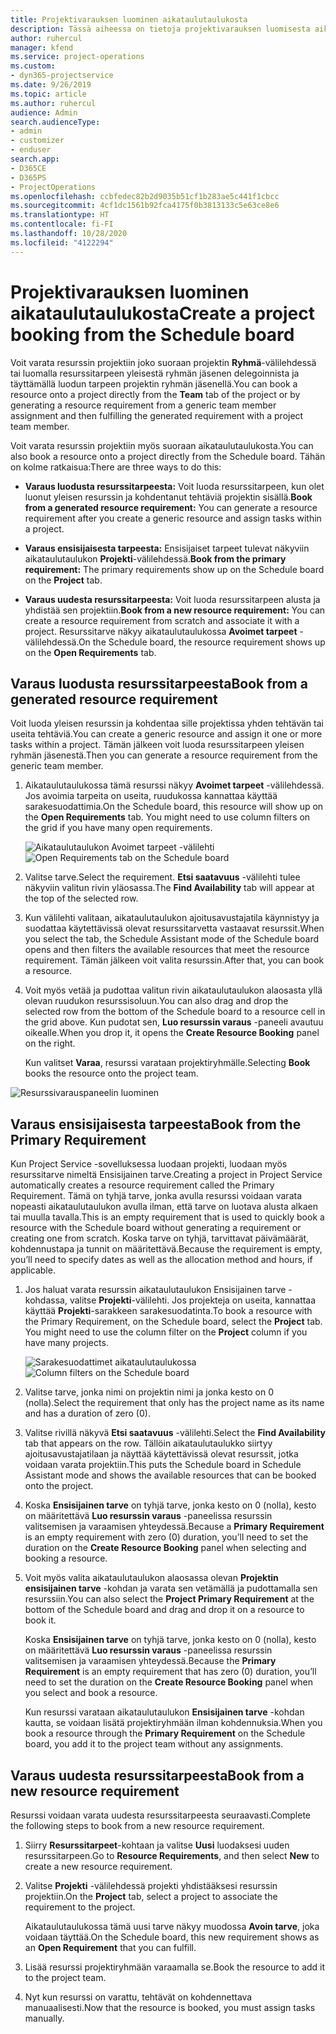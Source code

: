 ```yaml
---
title: Projektivarauksen luominen aikataulutaulukosta
description: Tässä aiheessa on tietoja projektivarauksen luomisesta aikataulutaulukosta.
author: ruhercul
manager: kfend
ms.service: project-operations
ms.custom:
- dyn365-projectservice
ms.date: 9/26/2019
ms.topic: article
ms.author: ruhercul
audience: Admin
search.audienceType:
- admin
- customizer
- enduser
search.app:
- D365CE
- D365PS
- ProjectOperations
ms.openlocfilehash: ccbfedec82b2d9035b51cf1b283ae5c441f1cbcc
ms.sourcegitcommit: 4cf1dc1561b92fca4175f0b3813133c5e63ce8e6
ms.translationtype: HT
ms.contentlocale: fi-FI
ms.lasthandoff: 10/28/2020
ms.locfileid: "4122294"
---
```

# <a name="create-a-project-booking-from-the-schedule-board"></a><span data-ttu-id="22426-103">Projektivarauksen luominen aikataulutaulukosta</span><span class="sxs-lookup"><span data-stu-id="22426-103">Create a project booking from the Schedule board</span></span>

<span data-ttu-id="22426-104">Voit varata resurssin projektiin joko suoraan projektin **Ryhmä**-välilehdessä tai luomalla resurssitarpeen yleisestä ryhmän jäsenen delegoinnista ja täyttämällä luodun tarpeen projektin ryhmän jäsenellä.</span><span class="sxs-lookup"><span data-stu-id="22426-104">You can book a resource onto a project directly from the **Team** tab of the project or by generating a resource requirement from a generic team member assignment and then fulfilling the generated requirement with a project team member.</span></span>

<span data-ttu-id="22426-105">Voit varata resurssin projektiin myös suoraan aikataulutaulukosta.</span><span class="sxs-lookup"><span data-stu-id="22426-105">You can also book a resource onto a project directly from the Schedule board.</span></span> <span data-ttu-id="22426-106">Tähän on kolme ratkaisua:</span><span class="sxs-lookup"><span data-stu-id="22426-106">There are three ways to do this:</span></span>

- <span data-ttu-id="22426-107">**Varaus luodusta resurssitarpeesta:** Voit luoda resurssitarpeen, kun olet luonut yleisen resurssin ja kohdentanut tehtäviä projektin sisällä.</span><span class="sxs-lookup"><span data-stu-id="22426-107">**Book from a generated resource requirement:** You can generate a resource requirement after you create a generic resource and assign tasks within a project.</span></span>

- <span data-ttu-id="22426-108">**Varaus ensisijaisesta tarpeesta:** Ensisijaiset tarpeet tulevat näkyviin aikataulutaulukon **Projekti**-välilehdessä.</span><span class="sxs-lookup"><span data-stu-id="22426-108">**Book from the primary requirement:** The primary requirements show up on the Schedule board on the **Project** tab.</span></span> 

- <span data-ttu-id="22426-109">**Varaus uudesta resurssitarpeesta:** Voit luoda resurssitarpeen alusta ja yhdistää sen projektiin.</span><span class="sxs-lookup"><span data-stu-id="22426-109">**Book from a new resource requirement:** You can create a resource requirement from scratch and associate it with a project.</span></span> <span data-ttu-id="22426-110">Resurssitarve näkyy aikataulutaulukossa **Avoimet tarpeet** -välilehdessä.</span><span class="sxs-lookup"><span data-stu-id="22426-110">On the Schedule board, the resource requirement shows up on the **Open Requirements** tab.</span></span>

## <a name="book-from-a-generated-resource-requirement"></a><span data-ttu-id="22426-111">Varaus luodusta resurssitarpeesta</span><span class="sxs-lookup"><span data-stu-id="22426-111">Book from a generated resource requirement</span></span>

<span data-ttu-id="22426-112">Voit luoda yleisen resurssin ja kohdentaa sille projektissa yhden tehtävän tai useita tehtäviä.</span><span class="sxs-lookup"><span data-stu-id="22426-112">You can create a generic resource and assign it one or more tasks within a project.</span></span> <span data-ttu-id="22426-113">Tämän jälkeen voit luoda resurssitarpeen yleisen ryhmän jäsenestä.</span><span class="sxs-lookup"><span data-stu-id="22426-113">Then you can generate a resource requirement from the generic team member.</span></span> 

1.  <span data-ttu-id="22426-114">Aikataulutaulukossa tämä resurssi näkyy **Avoimet tarpeet** -välilehdessä. Jos avoimia tarpeita on useita, ruudukossa kannattaa käyttää sarakesuodattimia.</span><span class="sxs-lookup"><span data-stu-id="22426-114">On the Schedule board, this resource will show up on the **Open Requirements** tab. You might need to use column filters on the grid if you have many open requirements.</span></span> 

    <span data-ttu-id="22426-115">![Aikataulutaulukon Avoimet tarpeet -välilehti](media/FAQ-Project-Booking-Schedule-Board-1.png "Varausten ja delegointien taulukon näyttökuva")</span><span class="sxs-lookup"><span data-stu-id="22426-115">![Open Requirements tab on the Schedule board](media/FAQ-Project-Booking-Schedule-Board-1.png "Screenshot of bookings and assignments table")</span></span>

2. <span data-ttu-id="22426-116">Valitse tarve.</span><span class="sxs-lookup"><span data-stu-id="22426-116">Select the requirement.</span></span> <span data-ttu-id="22426-117">**Etsi saatavuus** -välilehti tulee näkyviin valitun rivin yläosassa.</span><span class="sxs-lookup"><span data-stu-id="22426-117">The **Find Availability** tab will appear at the top of the selected row.</span></span>
 
3. <span data-ttu-id="22426-118">Kun välilehti valitaan, aikataulutaulukon ajoitusavustajatila käynnistyy ja suodattaa käytettävissä olevat resurssitarvetta vastaavat resurssit.</span><span class="sxs-lookup"><span data-stu-id="22426-118">When you select the tab, the Schedule Assistant mode of the Schedule board opens and then filters the available resources that meet the resource requirement.</span></span> <span data-ttu-id="22426-119">Tämän jälkeen voit valita resurssin.</span><span class="sxs-lookup"><span data-stu-id="22426-119">After that, you can book a resource.</span></span>

4. <span data-ttu-id="22426-120">Voit myös vetää ja pudottaa valitun rivin aikataulutaulukon alaosasta yllä olevan ruudukon resurssisoluun.</span><span class="sxs-lookup"><span data-stu-id="22426-120">You can also drag and drop the selected row from the bottom of the Schedule board to a resource cell in the grid above.</span></span> <span data-ttu-id="22426-121">Kun pudotat sen, **Luo resurssin varaus** -paneeli avautuu oikealle.</span><span class="sxs-lookup"><span data-stu-id="22426-121">When you drop it, it opens the **Create Resource Booking** panel on the right.</span></span>

    <span data-ttu-id="22426-122">Kun valitset **Varaa**, resurssi varataan projektiryhmälle.</span><span class="sxs-lookup"><span data-stu-id="22426-122">Selecting **Book** books the resource onto the project team.</span></span>

![Resurssivarauspaneelin luominen](media/FAQ-Project-Booking-Schedule-Board-6.png "")
 

## <a name="book-from-the-primary-requirement"></a><span data-ttu-id="22426-124">Varaus ensisijaisesta tarpeesta</span><span class="sxs-lookup"><span data-stu-id="22426-124">Book from the Primary Requirement</span></span>

<span data-ttu-id="22426-125">Kun Project Service -sovelluksessa luodaan projekti, luodaan myös resurssitarve nimeltä Ensisijainen tarve.</span><span class="sxs-lookup"><span data-stu-id="22426-125">Creating a project in Project Service automatically creates a resource requirement called the Primary Requirement.</span></span> <span data-ttu-id="22426-126">Tämä on tyhjä tarve, jonka avulla resurssi voidaan varata nopeasti aikataulutaulukon avulla ilman, että tarve on luotava alusta alkaen tai muulla tavalla.</span><span class="sxs-lookup"><span data-stu-id="22426-126">This is an empty requirement that is used to quickly book a resource with the Schedule board without generating a requirement or creating one from scratch.</span></span> <span data-ttu-id="22426-127">Koska tarve on tyhjä, tarvittavat päivämäärät, kohdennustapa ja tunnit on määritettävä.</span><span class="sxs-lookup"><span data-stu-id="22426-127">Because the requirement is empty, you’ll need to specify dates as well as the allocation method and hours, if applicable.</span></span> 

1. <span data-ttu-id="22426-128">Jos haluat varata resurssin aikataulutaulukon Ensisijainen tarve -kohdassa, valitse **Projekti**-välilehti. Jos projekteja on useita, kannattaa käyttää **Projekti**-sarakkeen sarakesuodatinta.</span><span class="sxs-lookup"><span data-stu-id="22426-128">To book a resource with the Primary Requirement, on the Schedule board, select the **Project** tab. You might need to use the column filter on the **Project** column if you have many projects.</span></span>

   <span data-ttu-id="22426-129">![Sarakesuodattimet aikataulutaulukossa](media/FAQ-Project-Booking-Schedule-Board-2.png "Varausten ja delegointien taulukon näyttökuva")</span><span class="sxs-lookup"><span data-stu-id="22426-129">![Column filters on the Schedule board](media/FAQ-Project-Booking-Schedule-Board-2.png "Screenshot of bookings and assignments table")</span></span>

2. <span data-ttu-id="22426-130">Valitse tarve, jonka nimi on projektin nimi ja jonka kesto on 0 (nolla).</span><span class="sxs-lookup"><span data-stu-id="22426-130">Select the requirement that only has the project name as its name and has a duration of zero (0).</span></span>

3. <span data-ttu-id="22426-131">Valitse rivillä näkyvä **Etsi saatavuus** -välilehti.</span><span class="sxs-lookup"><span data-stu-id="22426-131">Select the **Find Availability** tab that appears on the row.</span></span> <span data-ttu-id="22426-132">Tällöin aikataulutaulukko siirtyy ajoitusavustajatilaan ja näyttää käytettävissä olevat resurssit, jotka voidaan varata projektiin.</span><span class="sxs-lookup"><span data-stu-id="22426-132">This puts the Schedule board in Schedule Assistant mode and shows the available resources that can be booked onto the project.</span></span>

4. <span data-ttu-id="22426-133">Koska **Ensisijainen tarve** on tyhjä tarve, jonka kesto on 0 (nolla), kesto on määritettävä **Luo resurssin varaus** -paneelissa resurssin valitsemisen ja varaamisen yhteydessä.</span><span class="sxs-lookup"><span data-stu-id="22426-133">Because a **Primary Requirement** is an empty requirement with zero (0) duration, you’ll need to set the duration on the **Create Resource Booking** panel when selecting and booking a resource.</span></span>

5. <span data-ttu-id="22426-134">Voit myös valita aikataulutaulukon alaosassa olevan **Projektin ensisijainen tarve** -kohdan ja varata sen vetämällä ja pudottamalla sen resurssiin.</span><span class="sxs-lookup"><span data-stu-id="22426-134">You can also select the **Project Primary Requirement** at the bottom of the Schedule board and drag and drop it on a resource to book it.</span></span>
 
    <span data-ttu-id="22426-135">Koska **Ensisijainen tarve** on tyhjä tarve, jonka kesto on 0 (nolla), kesto on määritettävä **Luo resurssin varaus** -paneelissa resurssin valitsemisen ja varaamisen yhteydessä.</span><span class="sxs-lookup"><span data-stu-id="22426-135">Because the **Primary Requirement** is an empty requirement that has zero (0) duration, you’ll need to set the duration on the **Create Resource Booking** panel when you select and book a resource.</span></span>
 
    <span data-ttu-id="22426-136">Kun resurssi varataan aikataulutaulukon **Ensisijainen tarve** -kohdan kautta, se voidaan lisätä projektiryhmään ilman kohdennuksia.</span><span class="sxs-lookup"><span data-stu-id="22426-136">When you book a resource through the **Primary Requirement** on the Schedule board, you add it to the project team without any assignments.</span></span>
 
## <a name="book-from-a-new-resource-requirement"></a><span data-ttu-id="22426-137">Varaus uudesta resurssitarpeesta</span><span class="sxs-lookup"><span data-stu-id="22426-137">Book from a new resource requirement</span></span>
<span data-ttu-id="22426-138">Resurssi voidaan varata uudesta resurssitarpeesta seuraavasti.</span><span class="sxs-lookup"><span data-stu-id="22426-138">Complete the following steps to book from a new resource requirement.</span></span> 

1. <span data-ttu-id="22426-139">Siirry **Resurssitarpeet**-kohtaan ja valitse **Uusi** luodaksesi uuden resurssitarpeen.</span><span class="sxs-lookup"><span data-stu-id="22426-139">Go to **Resource Requirements**, and then select **New** to create a new resource requirement.</span></span>

2. <span data-ttu-id="22426-140">Valitse **Projekti** -välilehdessä projekti yhdistääksesi resurssin projektiin.</span><span class="sxs-lookup"><span data-stu-id="22426-140">On the **Project** tab, select a project to associate the requirement to the project.</span></span>
 
    <span data-ttu-id="22426-141">Aikataulutaulukossa tämä uusi tarve näkyy muodossa **Avoin tarve**, joka voidaan täyttää.</span><span class="sxs-lookup"><span data-stu-id="22426-141">On the Schedule board, this new requirement shows as an **Open Requirement** that you can fulfill.</span></span>

3. <span data-ttu-id="22426-142">Lisää resurssi projektiryhmään varaamalla se.</span><span class="sxs-lookup"><span data-stu-id="22426-142">Book the resource to add it to the project team.</span></span>

4. <span data-ttu-id="22426-143">Nyt kun resurssi on varattu, tehtävät on kohdennettava manuaalisesti.</span><span class="sxs-lookup"><span data-stu-id="22426-143">Now that the resource is booked, you must assign tasks manually.</span></span>


